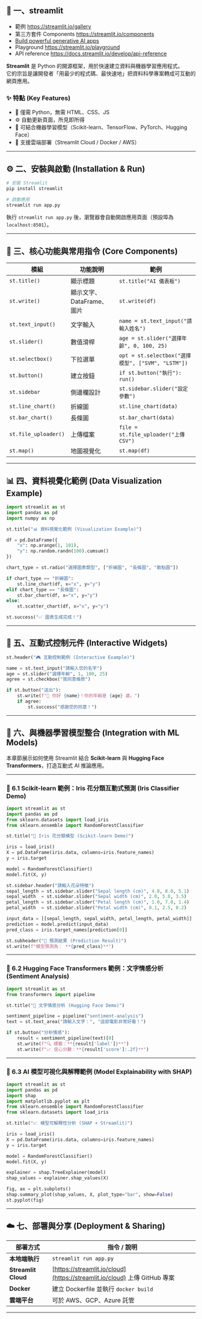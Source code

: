 ## 🧠 一、streamlit
- 範例 https://streamlit.io/gallery
- 第三方套件 Components  https://streamlit.io/components
- [Build powerful generative AI apps](https://streamlit.io/generative-ai)
- Playground  https://streamlit.io/playground
- API reference  https://docs.streamlit.io/develop/api-reference

**Streamlit** 是 Python 的開源框架，用於快速建立資料與機器學習應用程式。  
它的宗旨是讓開發者「用最少的程式碼、最快速地」把資料科學專案轉成可互動的網頁應用。

### ✨ 特點 (Key Features)

- 🧩 僅需 Python，無需 HTML、CSS、JS
- ⚙️ 自動更新頁面，所見即所得
- 🧠 可結合機器學習模型（Scikit-learn、TensorFlow、PyTorch、Hugging Face）
- 🚀 支援雲端部署（Streamlit Cloud / Docker / AWS）

---

## ⚙️ 二、安裝與啟動 (Installation & Run)

```bash
# 安裝 Streamlit
pip install streamlit

# 啟動應用
streamlit run app.py
```

執行 `streamlit run app.py` 後，瀏覽器會自動開啟應用頁面（預設埠為 `localhost:8501`）。

---

## 🧩 三、核心功能與常用指令 (Core Components)

| 模組 | 功能說明 | 範例 |
|------|-----------|------|
| `st.title()` | 顯示標題 | `st.title("AI 儀表板")` |
| `st.write()` | 顯示文字、DataFrame、圖片 | `st.write(df)` |
| `st.text_input()` | 文字輸入 | `name = st.text_input("請輸入姓名")` |
| `st.slider()` | 數值滑桿 | `age = st.slider("選擇年齡", 0, 100, 25)` |
| `st.selectbox()` | 下拉選單 | `opt = st.selectbox("選擇模型", ["SVM", "LSTM"])` |
| `st.button()` | 建立按鈕 | `if st.button("執行"): run()` |
| `st.sidebar` | 側邊欄設計 | `st.sidebar.slider("設定參數")` |
| `st.line_chart()` | 折線圖 | `st.line_chart(data)` |
| `st.bar_chart()` | 長條圖 | `st.bar_chart(data)` |
| `st.file_uploader()` | 上傳檔案 | `file = st.file_uploader("上傳 CSV")` |
| `st.map()` | 地圖視覺化 | `st.map(df)` |

---

## 📊 四、資料視覺化範例 (Data Visualization Example)

```python
import streamlit as st
import pandas as pd
import numpy as np

st.title("📊 資料視覺化範例 (Visualization Example)")

df = pd.DataFrame({
    "x": np.arange(1, 101),
    "y": np.random.randn(100).cumsum()
})

chart_type = st.radio("選擇圖表類型", ["折線圖", "長條圖", "散點圖"])

if chart_type == "折線圖":
    st.line_chart(df, x="x", y="y")
elif chart_type == "長條圖":
    st.bar_chart(df, x="x", y="y")
else:
    st.scatter_chart(df, x="x", y="y")

st.success("✅ 圖表生成完成！")
```

---

## 🧭 五、互動式控制元件 (Interactive Widgets)

```python
st.header("🎮 互動控制範例 (Interactive Example)")

name = st.text_input("請輸入您的名字")
age = st.slider("選擇年齡", 1, 100, 25)
agree = st.checkbox("我同意條款")

if st.button("送出"):
    st.write(f"👋 你好 {name}！你的年齡是 {age} 歲。")
    if agree:
        st.success("感謝您的同意！")
```

---

## 🤖 六、與機器學習模型整合 (Integration with ML Models)

本章節展示如何使用 Streamlit 結合 **Scikit-learn** 與 **Hugging Face Transformers**，打造互動式 AI 推論應用。

---

### 🔹 6.1 Scikit-learn 範例：Iris 花分類互動式預測 (Iris Classifier Demo)

```python
import streamlit as st
import pandas as pd
from sklearn.datasets import load_iris
from sklearn.ensemble import RandomForestClassifier

st.title("🌼 Iris 花分類模型 (Scikit-learn Demo)")

iris = load_iris()
X = pd.DataFrame(iris.data, columns=iris.feature_names)
y = iris.target

model = RandomForestClassifier()
model.fit(X, y)

st.sidebar.header("請輸入花朵特徵")
sepal_length = st.sidebar.slider("Sepal length (cm)", 4.0, 8.0, 5.1)
sepal_width  = st.sidebar.slider("Sepal width (cm)", 2.0, 5.0, 3.5)
petal_length = st.sidebar.slider("Petal length (cm)", 1.0, 7.0, 1.4)
petal_width  = st.sidebar.slider("Petal width (cm)", 0.1, 2.5, 0.2)

input_data = [[sepal_length, sepal_width, petal_length, petal_width]]
prediction = model.predict(input_data)
pred_class = iris.target_names[prediction[0]]

st.subheader("🌸 預測結果 (Prediction Result)")
st.write(f"模型預測為： **{pred_class}**")
```

---

### 🔹 6.2 Hugging Face Transformers 範例：文字情感分析 (Sentiment Analysis)

```python
import streamlit as st
from transformers import pipeline

st.title("💬 文字情感分析 (Hugging Face Demo)")

sentiment_pipeline = pipeline("sentiment-analysis")
text = st.text_area("請輸入文字：", "這部電影非常好看！")

if st.button("分析情感"):
    result = sentiment_pipeline(text)[0]
    st.write(f"🔍 標籤：**{result['label']}**")
    st.write(f"📈 信心分數：**{result['score']:.2f}**")
```

---

### 🔹 6.3 AI 模型可視化與解釋範例 (Model Explainability with SHAP)

```python
import streamlit as st
import pandas as pd
import shap
import matplotlib.pyplot as plt
from sklearn.ensemble import RandomForestClassifier
from sklearn.datasets import load_iris

st.title("📈 模型可解釋性分析 (SHAP + Streamlit)")

iris = load_iris()
X = pd.DataFrame(iris.data, columns=iris.feature_names)
y = iris.target

model = RandomForestClassifier()
model.fit(X, y)

explainer = shap.TreeExplainer(model)
shap_values = explainer.shap_values(X)

fig, ax = plt.subplots()
shap.summary_plot(shap_values, X, plot_type="bar", show=False)
st.pyplot(fig)
```

---

## ☁️ 七、部署與分享 (Deployment & Sharing)

| 部署方式 | 指令 / 說明 |
|-----------|-------------|
| **本地端執行** | `streamlit run app.py` |
| **Streamlit Cloud** | [https://streamlit.io/cloud](https://streamlit.io/cloud) 上傳 GitHub 專案 |
| **Docker** | 建立 Dockerfile 並執行 `docker build` |
| **雲端平台** | 可於 AWS、GCP、Azure 託管 |

---
